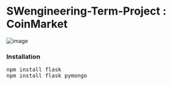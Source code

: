 # SWengineering-Term-Project : CoinMarket
![image](https://github.com/ragnar725/SWengineering-Term-Project/assets/58600024/21272f24-c566-4cc0-9ab6-c3cfd1d6085c)

### Installation
<pre>npm install flask
npm install flask_pymongo </pre>

